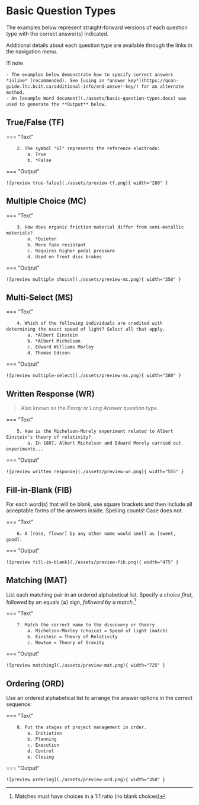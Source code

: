 # Basic Question Types

The examples below represent straight-forward versions of each question type with the correct answer(s) indicated.

Additional details about each question type are available through the links in the navigation menu.

!!! note

    - The examples below demonstrate how to specify correct answers *inline* (recommended). See [using an *answer key*](https://qcon-guide.ltc.bcit.ca/additional-info/end-answer-key/) for an alternate method.
    - An [example Word document](./assets/basic-question-types.docx) was used to generate the **Output** below.

## True/False (TF)

=== "Text"

        2. The symbol "Gl" represents the reference electrode:
            a. True
            b. *False

=== "Output"

    ![preview true-false](./assets/preview-tf.png){ width="280" }

## Multiple Choice (MC)

=== "Text"

        3. How does organic friction material differ from semi-metallic materials?
            a. *Quieter
            b. More fade resistant
            c. Requires higher pedal pressure
            d. Used on front disc brakes

=== "Output"

    ![preview multiple choice](./assets/preview-mc.png){ width="350" }

## Multi-Select (MS)

=== "Text"

        4. Which of the following individuals are credited with determining the exact speed of light? Select all that apply.
            a. *Albert Einstein
            b. *Albert Michelson
            c. Edward Williams Morley
            d. Thomas Edison

=== "Output"

    ![preview multiple-select](./assets/preview-ms.png){ width="380" }

## Written Response (WR)

> Also known as the *Essay* or *Long Answer* question type.

=== "Text"

        5. How is the Michelson-Morely experiment related to Albert Einstein’s theory of relativity?
            a. In 1887, Albert Michelson and Edward Morely carried out experiments...

=== "Output"

    ![preview written response](./assets/preview-wr.png){ width="555" }

## Fill-in-Blank (FIB)

For each word(s) that will be blank, use square brackets and then include all acceptable forms of the answers inside. Spelling counts! Case does not.

=== "Text"

        6. A [rose, flower] by any other name would smell as [sweet, good].

=== "Output"

    ![preview fill-in-blank](./assets/preview-fib.png){ width="475" }

## Matching (MAT)

List each matching pair in an ordered alphabetical list. Specify a *choice first*, followed by an equals (**=**) sign, *followed by a match*.[^1]

=== "Text"

        7. Match the correct name to the discovery or theory.
            a. Michelson-Morley (choice) = Speed of light (match)
            b. Einstein = Theory of Relativity
            c. Newton = Theory of Gravity

=== "Output"

    ![preview matching](./assets/preview-mat.png){ width="725" }

## Ordering (ORD)

Use an ordered alphabetical list to arrange the answer options in the correct sequence:

=== "Text"

        8. Put the stages of project management in order.
            a. Initiation
            b. Planning
            c. Execution
            d. Control
            e. Closing

=== "Output"

    ![preview ordering](./assets/preview-ord.png){ width="350" }

[^1]: Matches must have choices in a 1:1 ratio (no blank choices)

